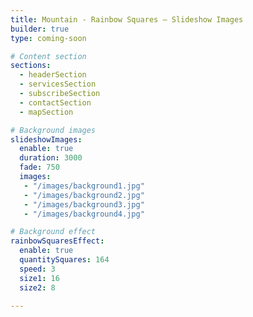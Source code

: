 ```yaml
---
title: Mountain - Rainbow Squares – Slideshow Images
builder: true
type: coming-soon

# Content section
sections:
  - headerSection
  - servicesSection
  - subscribeSection
  - contactSection
  - mapSection

# Background images
slideshowImages:
  enable: true
  duration: 3000
  fade: 750
  images:
   - "/images/background1.jpg"
   - "/images/background2.jpg"
   - "/images/background3.jpg"
   - "/images/background4.jpg"

# Background effect
rainbowSquaresEffect: 
  enable: true
  quantitySquares: 164
  speed: 3
  size1: 16
  size2: 8

---
```

